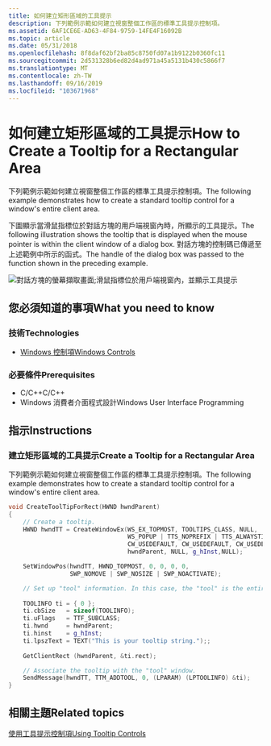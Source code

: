 ```yaml
---
title: 如何建立矩形區域的工具提示
description: 下列範例示範如何建立視窗整個工作區的標準工具提示控制項。
ms.assetid: 6AF1CE6E-AD63-4F84-9759-14FE4F16092B
ms.topic: article
ms.date: 05/31/2018
ms.openlocfilehash: 8f8daf62bf2ba85c8750fd07a1b9122b0360fc11
ms.sourcegitcommit: 2d531328b6ed82d4ad971a45a5131b430c5866f7
ms.translationtype: MT
ms.contentlocale: zh-TW
ms.lasthandoff: 09/16/2019
ms.locfileid: "103671968"
---
```

# <a name="how-to-create-a-tooltip-for-a-rectangular-area"></a><span data-ttu-id="e8130-103">如何建立矩形區域的工具提示</span><span class="sxs-lookup"><span data-stu-id="e8130-103">How to Create a Tooltip for a Rectangular Area</span></span>

<span data-ttu-id="e8130-104">下列範例示範如何建立視窗整個工作區的標準工具提示控制項。</span><span class="sxs-lookup"><span data-stu-id="e8130-104">The following example demonstrates how to create a standard tooltip control for a window's entire client area.</span></span>

<span data-ttu-id="e8130-105">下圖顯示當滑鼠指標位於對話方塊的用戶端視窗內時，所顯示的工具提示。</span><span class="sxs-lookup"><span data-stu-id="e8130-105">The following illustration shows the tooltip that is displayed when the mouse pointer is within the client window of a dialog box.</span></span> <span data-ttu-id="e8130-106">對話方塊的控制碼已傳遞至上述範例中所示的函式。</span><span class="sxs-lookup"><span data-stu-id="e8130-106">The handle of the dialog box was passed to the function shown in the preceding example.</span></span>

![對話方塊的螢幕擷取畫面;滑鼠指標位於用戶端視窗內，並顯示工具提示](images/tt-rectangle.png)

## <a name="what-you-need-to-know"></a><span data-ttu-id="e8130-108">您必須知道的事項</span><span class="sxs-lookup"><span data-stu-id="e8130-108">What you need to know</span></span>

### <a name="technologies"></a><span data-ttu-id="e8130-109">技術</span><span class="sxs-lookup"><span data-stu-id="e8130-109">Technologies</span></span>

-   [<span data-ttu-id="e8130-110">Windows 控制項</span><span class="sxs-lookup"><span data-stu-id="e8130-110">Windows Controls</span></span>](window-controls.md)

### <a name="prerequisites"></a><span data-ttu-id="e8130-111">必要條件</span><span class="sxs-lookup"><span data-stu-id="e8130-111">Prerequisites</span></span>

-   <span data-ttu-id="e8130-112">C/C++</span><span class="sxs-lookup"><span data-stu-id="e8130-112">C/C++</span></span>
-   <span data-ttu-id="e8130-113">Windows 消費者介面程式設計</span><span class="sxs-lookup"><span data-stu-id="e8130-113">Windows User Interface Programming</span></span>

## <a name="instructions"></a><span data-ttu-id="e8130-114">指示</span><span class="sxs-lookup"><span data-stu-id="e8130-114">Instructions</span></span>

### <a name="create-a-tooltip-for-a-rectangular-area"></a><span data-ttu-id="e8130-115">建立矩形區域的工具提示</span><span class="sxs-lookup"><span data-stu-id="e8130-115">Create a Tooltip for a Rectangular Area</span></span>

<span data-ttu-id="e8130-116">下列範例示範如何建立視窗整個工作區的標準工具提示控制項。</span><span class="sxs-lookup"><span data-stu-id="e8130-116">The following example demonstrates how to create a standard tooltip control for a window's entire client area.</span></span>


```C++
void CreateToolTipForRect(HWND hwndParent)
{
    // Create a tooltip.
    HWND hwndTT = CreateWindowEx(WS_EX_TOPMOST, TOOLTIPS_CLASS, NULL, 
                                 WS_POPUP | TTS_NOPREFIX | TTS_ALWAYSTIP, 
                                 CW_USEDEFAULT, CW_USEDEFAULT, CW_USEDEFAULT, CW_USEDEFAULT, 
                                 hwndParent, NULL, g_hInst,NULL);

    SetWindowPos(hwndTT, HWND_TOPMOST, 0, 0, 0, 0, 
                 SWP_NOMOVE | SWP_NOSIZE | SWP_NOACTIVATE);

    // Set up "tool" information. In this case, the "tool" is the entire parent window.
    
    TOOLINFO ti = { 0 };
    ti.cbSize   = sizeof(TOOLINFO);
    ti.uFlags   = TTF_SUBCLASS;
    ti.hwnd     = hwndParent;
    ti.hinst    = g_hInst;
    ti.lpszText = TEXT("This is your tooltip string.");;
    
    GetClientRect (hwndParent, &ti.rect);

    // Associate the tooltip with the "tool" window.
    SendMessage(hwndTT, TTM_ADDTOOL, 0, (LPARAM) (LPTOOLINFO) &ti); 
} 
```



## <a name="related-topics"></a><span data-ttu-id="e8130-117">相關主題</span><span class="sxs-lookup"><span data-stu-id="e8130-117">Related topics</span></span>

<dl> <dt>

[<span data-ttu-id="e8130-118">使用工具提示控制項</span><span class="sxs-lookup"><span data-stu-id="e8130-118">Using Tooltip Controls</span></span>](using-tooltip-contro.md)
</dt> </dl>

 

 




